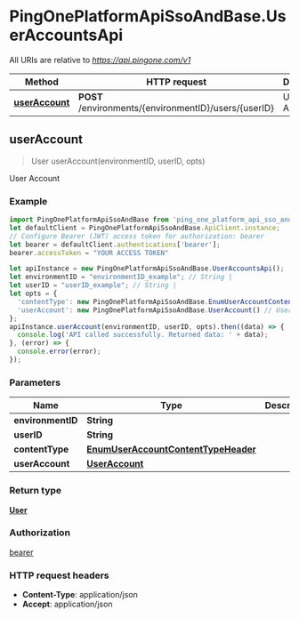 # PingOnePlatformApiSsoAndBase.UserAccountsApi

All URIs are relative to *https://api.pingone.com/v1*

Method | HTTP request | Description
------------- | ------------- | -------------
[**userAccount**](UserAccountsApi.md#userAccount) | **POST** /environments/{environmentID}/users/{userID} | User Account



## userAccount

> User userAccount(environmentID, userID, opts)

User Account

### Example

```javascript
import PingOnePlatformApiSsoAndBase from 'ping_one_platform_api_sso_and_base';
let defaultClient = PingOnePlatformApiSsoAndBase.ApiClient.instance;
// Configure Bearer (JWT) access token for authorization: bearer
let bearer = defaultClient.authentications['bearer'];
bearer.accessToken = "YOUR ACCESS TOKEN"

let apiInstance = new PingOnePlatformApiSsoAndBase.UserAccountsApi();
let environmentID = "environmentID_example"; // String | 
let userID = "userID_example"; // String | 
let opts = {
  'contentType': new PingOnePlatformApiSsoAndBase.EnumUserAccountContentTypeHeader(), // EnumUserAccountContentTypeHeader | 
  'userAccount': new PingOnePlatformApiSsoAndBase.UserAccount() // UserAccount | 
};
apiInstance.userAccount(environmentID, userID, opts).then((data) => {
  console.log('API called successfully. Returned data: ' + data);
}, (error) => {
  console.error(error);
});

```

### Parameters


Name | Type | Description  | Notes
------------- | ------------- | ------------- | -------------
 **environmentID** | **String**|  | 
 **userID** | **String**|  | 
 **contentType** | [**EnumUserAccountContentTypeHeader**](.md)|  | [optional] 
 **userAccount** | [**UserAccount**](UserAccount.md)|  | [optional] 

### Return type

[**User**](User.md)

### Authorization

[bearer](../README.md#bearer)

### HTTP request headers

- **Content-Type**: application/json
- **Accept**: application/json

